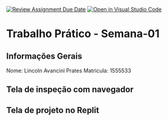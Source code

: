 [![Review Assignment Due Date](https://classroom.github.com/assets/deadline-readme-button-22041afd0340ce965d47ae6ef1cefeee28c7c493a6346c4f15d667ab976d596c.svg)](https://classroom.github.com/a/fWV9gbnp)
[![Open in Visual Studio Code](https://classroom.github.com/assets/open-in-vscode-2e0aaae1b6195c2367325f4f02e2d04e9abb55f0b24a779b69b11b9e10269abc.svg)](https://classroom.github.com/online_ide?assignment_repo_id=18664540&assignment_repo_type=AssignmentRepo)
# Trabalho Prático - Semana-01

## Informações Gerais
Nome: Lincoln Avancini Prates
Matricula: 1555533

## Tela de inspeção com navegador


## Tela de projeto no Replit

